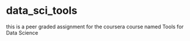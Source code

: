 # data_sci_tools
this is a peer graded assignment for the coursera course named Tools for Data Science
